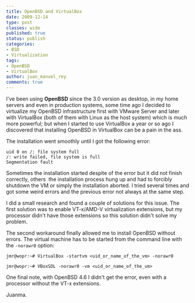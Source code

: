 ```yaml
---
title: OpenBSD and VirtualBox
date: 2009-12-14
type: post
classes: wide
published: true
status: publish
categories:
- BSD
- Virtualization
tags:
- OpenBSD
- VirtualBox
author: juan_manuel_rey
comments: true
---
```


I've been using **OpenBSD** since the 3.0 version as desktop, in my home servers and even in production systems, some time ago I decided to virtualize my OpenBSD infrastructure first with VMware Server and later with VirtualBox (both of them with Linux as the host system) which is much more powerful; but when I started to use VirtualBox a year or so ago I discovered that installing OpenBSD in VirtualBox can be a pain in the ass.

The installation went smoothly until I got the following error:

```text
uid 0 on /: file system full
/: write failed, file system is full
Segmentation fault
```

Sometimes the installation started despite of the error but it did not finish correctly, others  the installation process hung up and had to forcibly shutdown the VM or simply the installation aborted. I tried several times and got some weird errors and the previous error not always at the same step.

I did a small research and found a couple of solutions for this issue. The first solution was to enable VT-x/AMD-V virtualization extensions, but my processor didn't have those extensions so this solution didn't solve my problem.

The second workaround finally allowed me to install OpenBSD without errors. The virtual machine has to be started from the command line with the `-norawr0` option:

```text
jmr@wopr:~# VirtualBox -startvm <uid_or_name_of_the_vm> -norawr0

jmr@wopr:~# VBoxSDL -norawr0 -vm <uid_or_name_of_the_vm>
```

One final note, with OpenBSD 4.6 I didn't get the error, even with a processor without the VT-x extensions.

Juanma.
